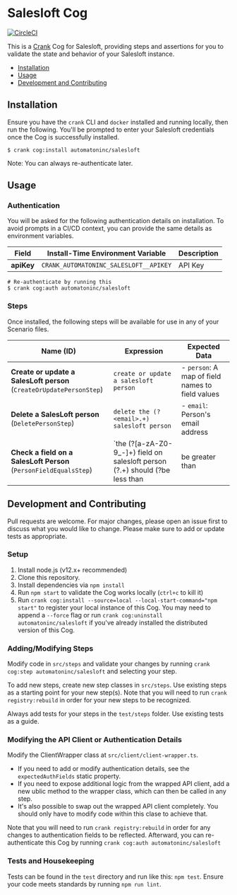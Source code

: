 # Salesloft Cog

[![CircleCI](https://circleci.com/gh/run-crank/cog-salesloft/tree/master.svg?style=svg)](https://circleci.com/gh/run-crank/cog-salesloft/tree/master)

This is a [Crank][what-is-crank] Cog for Salesloft, providing
steps and assertions for you to validate the state and behavior of your
Salesloft instance.

* [Installation](#installation)
* [Usage](#usage)
* [Development and Contributing](#development-and-contributing)

## Installation

Ensure you have the `crank` CLI and `docker` installed and running locally,
then run the following.  You'll be prompted to enter your Salesloft
credentials once the Cog is successfully installed.

```shell-session
$ crank cog:install automatoninc/salesloft
```

Note: You can always re-authenticate later.

## Usage

### Authentication
<!-- run `crank cog:readme automatoninc/salesloft` to update -->
<!-- authenticationDetails -->
You will be asked for the following authentication details on installation. To avoid prompts in a CI/CD context, you can provide the same details as environment variables.

| Field | Install-Time Environment Variable | Description |
| --- | --- | --- |
| **apiKey** | `CRANK_AUTOMATONINC_SALESLOFT__APIKEY` | API Key |

```shell-session
# Re-authenticate by running this
$ crank cog:auth automatoninc/salesloft
```
<!-- authenticationDetailsEnd -->

### Steps
Once installed, the following steps will be available for use in any of your
Scenario files.

<!-- run `crank cog:readme automatoninc/salesloft` to update -->
<!-- stepDetails -->
| Name (ID) | Expression | Expected Data |
| --- | --- | --- |
| **Create or update a SalesLoft person**<br>(`CreateOrUpdatePersonStep`) | `create or update a salesloft person` | - `person`: A map of field names to field values |
| **Delete a SalesLoft person**<br>(`DeletePersonStep`) | `delete the (?<email>.+) salesloft person` | - `email`: Person's email address |
| **Check a field on a SalesLoft Person**<br>(`PersonFieldEqualsStep`) | `the (?<field>[a-zA-Z0-9_-]+) field on salesloft person (?<email>.+) should (?<operator>be less than|be greater than|be|contain|not be|not contain) (?<expectation>.+)` | - `email`: Person's email address <br><br>- `field`: Field name to check <br><br>- `operator`: Check Logic (be, not be, contain, not contain, be greater than, or be less than) <br><br>- `expectation`: Expected field value |
<!-- stepDetailsEnd -->

## Development and Contributing
Pull requests are welcome. For major changes, please open an issue first to
discuss what you would like to change. Please make sure to add or update tests
as appropriate.

### Setup

1. Install node.js (v12.x+ recommended)
2. Clone this repository.
3. Install dependencies via `npm install`
4. Run `npm start` to validate the Cog works locally (`ctrl+c` to kill it)
5. Run `crank cog:install --source=local --local-start-command="npm start"` to
   register your local instance of this Cog. You may need to append a `--force`
   flag or run `crank cog:uninstall automatoninc/salesloft` if you've already
   installed the distributed version of this Cog.

### Adding/Modifying Steps
Modify code in `src/steps` and validate your changes by running
`crank cog:step automatoninc/salesloft` and selecting your step.

To add new steps, create new step classes in `src/steps`. Use existing steps as
a starting point for your new step(s). Note that you will need to run
`crank registry:rebuild` in order for your new steps to be recognized.

Always add tests for your steps in the `test/steps` folder. Use existing tests
as a guide.

### Modifying the API Client or Authentication Details
Modify the ClientWrapper class at `src/client/client-wrapper.ts`.

- If you need to add or modify authentication details, see the
  `expectedAuthFields` static property.
- If you need to expose additional logic from the wrapped API client, add a new
  ublic method to the wrapper class, which can then be called in any step.
- It's also possible to swap out the wrapped API client completely. You should
  only have to modify code within this clase to achieve that.

Note that you will need to run `crank registry:rebuild` in order for any
changes to authentication fields to be reflected. Afterward, you can
re-authenticate this Cog by running `crank cog:auth automatoninc/salesloft`

### Tests and Housekeeping
Tests can be found in the `test` directory and run like this: `npm test`.
Ensure your code meets standards by running `npm run lint`.

[what-is-crank]: https://crank.run?utm_medium=readme&utm_source=automatoninc%2Fsalesloft
